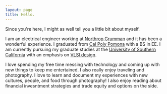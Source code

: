 ```yaml
---
layout: page
title: Hello.
---
```


Since you're here, I might as well tell you a little bit about myself.

I am an electrical engineer working at [Northrop Grumman](https://www.northropgrumman.com) and it has been a wonderful experience. I graduated from [Cal Poly Pomona](https://www.cpp.edu/) with a BS in EE. I am currently pursuing my graduate studies at the [University of Southern California](https://www.usc.edu) with an emphasis on [VLSI design](https://en.wikipedia.org/wiki/Very_Large_Scale_Integration).

I love spending my free time messing with technology and coming up with new things to keep me entertained. I also really enjoy traveling and photography. I love to learn and document my experiences with new cultures, people, and food through photography! I also enjoy reading about financial invesntment strategies and trade equity and options on the side.


